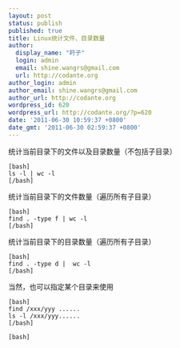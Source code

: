 ```yaml
---
layout: post
status: publish
published: true
title: Linux统计文件、目录数量
author:
  display_name: "莳子"
  login: admin
  email: shine.wangrs@gmail.com
  url: http://codante.org
author_login: admin
author_email: shine.wangrs@gmail.com
author_url: http://codante.org
wordpress_id: 620
wordpress_url: http://codante.org/?p=620
date: '2011-06-30 10:59:37 +0800'
date_gmt: '2011-06-30 02:59:37 +0800'
---
```



统计当前目录下的文件以及目录数量（不包括子目录）

    [bash]
    ls -l | wc -l
    [/bash]

统计当前目录下的文件数量（遍历所有子目录）

    [bash]
    find . -type f | wc -l
    [/bash]

统计当前目录下的目录数量（遍历所有子目录）

    [bash]
    find . -type d |  wc -l
    [/bash]

当然，也可以指定某个目录来使用

    [bash]
    find /xxx/yyy ......
    ls -l /xxx/yyy......
    [/bash]

    [bash]